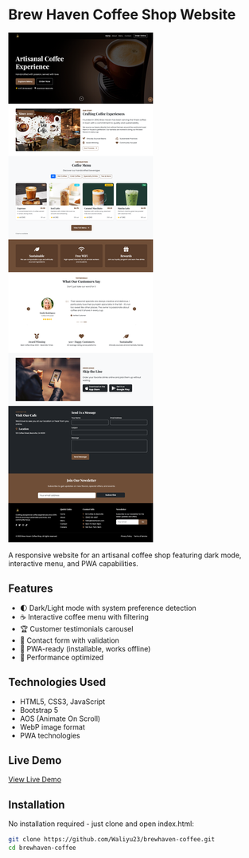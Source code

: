# Brew Haven Coffee Shop Website

![Brew Haven Screenshot](images/screenshot.png)

A responsive website for an artisanal coffee shop featuring dark mode, interactive menu, and PWA capabilities.

## Features

- 🌓 Dark/Light mode with system preference detection
- ☕ Interactive coffee menu with filtering
- 🏆 Customer testimonials carousel
- 📝 Contact form with validation
- 📱 PWA-ready (installable, works offline)
- 🚀 Performance optimized

## Technologies Used

- HTML5, CSS3, JavaScript
- Bootstrap 5
- AOS (Animate On Scroll)
- WebP image format
- PWA technologies

## Live Demo
[View Live Demo](https://Waliyu23.github.io/brewhaven-coffee/)

## Installation

No installation required - just clone and open index.html:

```bash
git clone https://github.com/Waliyu23/brewhaven-coffee.git
cd brewhaven-coffee
